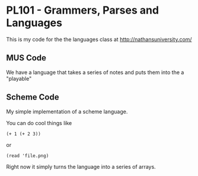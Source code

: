 PL101 - Grammers, Parses and Languages
=========
This is my code for the the languages class at http://nathansuniversity.com/

MUS Code
----------
We have a language that takes a series of notes and puts them into the a "playable"

Scheme Code
----------
My simple implementation of a scheme language.

You can do cool things like

```(+ 1 (+ 2 3))```

or

```(read 'file.png)```

Right now it simply turns the language into a series of arrays.

